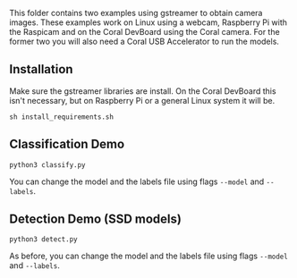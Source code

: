 This folder contains two examples using gstreamer to obtain camera images. These
examples work on Linux using a webcam, Raspberry Pi with
the Raspicam and on the Coral DevBoard using the Coral camera. For the
former two you will also need a Coral USB Accelerator to run the models.

## Installation

Make sure the gstreamer libraries are install. On the Coral DevBoard this isn't
necessary, but on Raspberry Pi or a general Linux system it will be.

```
sh install_requirements.sh
```


## Classification Demo

```
python3 classify.py
```

You can change the model and the labels file using flags ```--model``` and
```--labels```.
## Detection Demo (SSD models)

```
python3 detect.py
```

As before, you can change the model and the labels file using flags ```--model``` 
and ```--labels```.



